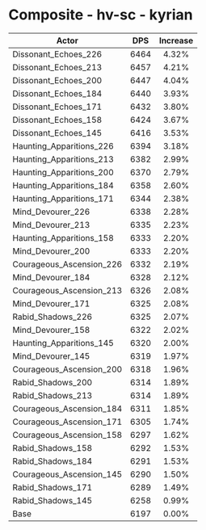 # Composite - hv-sc - kyrian
| Actor | DPS | Increase |
|---|:---:|:---:|
|Dissonant_Echoes_226|6464|4.32%|
|Dissonant_Echoes_213|6457|4.21%|
|Dissonant_Echoes_200|6447|4.04%|
|Dissonant_Echoes_184|6440|3.93%|
|Dissonant_Echoes_171|6432|3.80%|
|Dissonant_Echoes_158|6424|3.67%|
|Dissonant_Echoes_145|6416|3.53%|
|Haunting_Apparitions_226|6394|3.18%|
|Haunting_Apparitions_213|6382|2.99%|
|Haunting_Apparitions_200|6370|2.79%|
|Haunting_Apparitions_184|6358|2.60%|
|Haunting_Apparitions_171|6344|2.38%|
|Mind_Devourer_226|6338|2.28%|
|Mind_Devourer_213|6335|2.23%|
|Haunting_Apparitions_158|6333|2.20%|
|Mind_Devourer_200|6333|2.20%|
|Courageous_Ascension_226|6332|2.19%|
|Mind_Devourer_184|6328|2.12%|
|Courageous_Ascension_213|6326|2.08%|
|Mind_Devourer_171|6325|2.08%|
|Rabid_Shadows_226|6325|2.07%|
|Mind_Devourer_158|6322|2.02%|
|Haunting_Apparitions_145|6320|2.00%|
|Mind_Devourer_145|6319|1.97%|
|Courageous_Ascension_200|6318|1.96%|
|Rabid_Shadows_200|6314|1.89%|
|Rabid_Shadows_213|6314|1.89%|
|Courageous_Ascension_184|6311|1.85%|
|Courageous_Ascension_171|6305|1.74%|
|Courageous_Ascension_158|6297|1.62%|
|Rabid_Shadows_158|6292|1.53%|
|Rabid_Shadows_184|6291|1.53%|
|Courageous_Ascension_145|6290|1.50%|
|Rabid_Shadows_171|6289|1.49%|
|Rabid_Shadows_145|6258|0.99%|
|Base|6197|0.00%|
